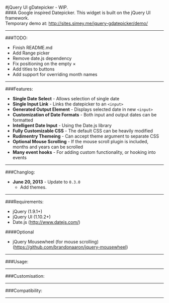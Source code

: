 #jQuery UI gDatepicker - WIP.  
###A Google inspired Datepicker.
This widget is built on the jQuery UI framework.  
Temporary demo at: http://sites.simey.me/jquery-gdatepicker/demo/

------------------------------------  
  
###TODO:
 - Finish README.md
 - Add Range picker
 - Remove date.js dependency
 - Fix positioning on the empty &times;
 - Add titles to buttons
 - Add support for overriding month names
 
------------------------------------  

###Features: 

- **Single Date Select** - Allows selection of single date
- **Single Input Link** - Links the datepicker to an `<input>`
- **Generated Output Element** - Displays selected date in new `<input>`
- **Customization of Date Formats** - Both input and output dates can be formatted
- **Intelligent Date Input** - Using the Date.js library
- **Fully Customizable CSS** - The default CSS can be heavily modified
- **Rudimentry Themeing** - Can accept theme argument to separate CSS
- **Optional Mouse Scrolling** - If the mouse scroll plugin is included, months and years can be scrolled
- **Many event hooks** - For adding custom functionality, or hooking into events


------------------------------------  
  
###Changlog:  

- **June 20, 2013** - Update to `0.3.0`
  - Add themes.


------------------------------------  
  
###Requirements:
  - jQuery (1.9.1+)
  - jQuery UI (1.10.2+)
  - Date.js (http://www.datejs.com/)
  
####Optional
  - jQuery Mousewheel (for mouse scrolling) (https://github.com/brandonaaron/jquery-mousewheel)
  
------------------------------------  
  
###Usage:   

  
  
------------------------------------

###Customisation: 


------------------------------------

###Compatibility:  

------------------------------------




